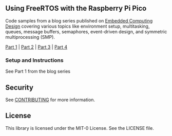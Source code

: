 ## Using FreeRTOS with the Raspberry Pi Pico

Code samples from a blog series published on [Embedded Computing Design](https://embeddedcomputing.com/) covering various topics like environment setup, multitasking, queues, message buffers, semaphores, event-driven design, and symmetric multiprocessing (SMP). 

[Part 1](https://embeddedcomputing.com/technology/open-source/linux-freertos-related/using-freertos-with-the-raspberry-pi-pico) | 
[Part 2](https://embeddedcomputing.com/technology/open-source/linux-freertos-related/using-freertos-with-the-raspberry-pi-pico-part-2) | 
[Part 3](https://embeddedcomputing.com/technology/open-source/linux-freertos-related/using-freertos-with-the-raspberry-pi-pico-part-3) | 
[Part 4](https://embeddedcomputing.com/technology/open-source/linux-freertos-related/using-freertos-with-the-raspberry-pi-pico-part-4)

### Setup and Instructions

See Part 1 from the blog series

## Security

See [CONTRIBUTING](CONTRIBUTING.md#security-issue-notifications) for more information.

## License

This library is licensed under the MIT-0 License. See the LICENSE file.

